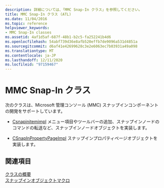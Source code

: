 ```yaml
---
description: 詳細については、「MMC Snap-In クラス」を参照してください。
title: MMC Snap-In クラス (ATL)
ms.date: 11/04/2016
ms.topic: reference
helpviewer_keywords:
- MMC Snap-In classes
ms.assetid: 4af1d5af-687f-48b1-b2c5-fa252241b4d6
ms.openlocfilehash: 54abf739d36e8afb520effb7de9096a531d4851a
ms.sourcegitcommit: d6af41e42699628c3e2e6063ec7b03931a49a098
ms.translationtype: MT
ms.contentlocale: ja-JP
ms.lasthandoff: 12/11/2020
ms.locfileid: "97159467"
---
```

# <a name="mmc-snap-in-classes"></a>MMC Snap-In クラス

次のクラスは、Microsoft 管理コンソール (MMC) スナップインコンポーネントの開発をサポートしています。

- [Csnapinitemimpl](../atl/reference/csnapinitemimpl-class.md) メニュー項目やツールバーの追加、スナップインノードのコマンドの転送など、スナップインノードオブジェクトを実装します。

- [CSnapInPropertyPageImpl](../atl/reference/csnapinpropertypageimpl-class.md) スナップインプロパティページオブジェクトを実装します。

## <a name="see-also"></a>関連項目

[クラスの概要](../atl/atl-class-overview.md)<br/>
[スナップインオブジェクトマクロ](../atl/reference/snap-in-object-macros.md)
